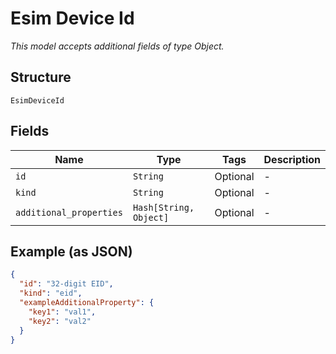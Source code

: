 
# Esim Device Id

*This model accepts additional fields of type Object.*

## Structure

`EsimDeviceId`

## Fields

| Name | Type | Tags | Description |
|  --- | --- | --- | --- |
| `id` | `String` | Optional | - |
| `kind` | `String` | Optional | - |
| `additional_properties` | `Hash[String, Object]` | Optional | - |

## Example (as JSON)

```json
{
  "id": "32-digit EID",
  "kind": "eid",
  "exampleAdditionalProperty": {
    "key1": "val1",
    "key2": "val2"
  }
}
```

